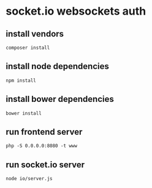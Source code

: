 socket.io websockets auth 
======

## install vendors

```
composer install
```

## install node dependencies
```
npm install
```

## install bower dependencies
```
bower install
```

## run frontend server

```
php -S 0.0.0.0:8080 -t www
```

## run socket.io server

```
node io/server.js
```
